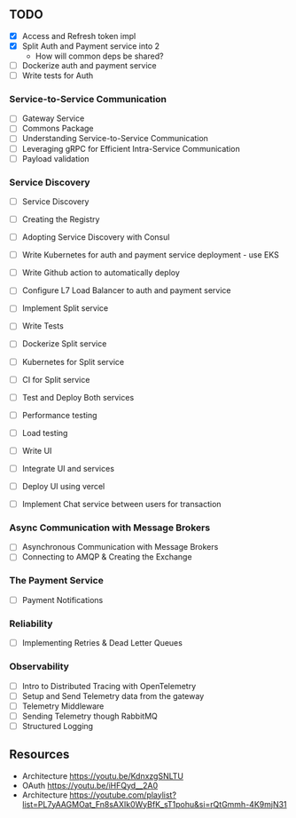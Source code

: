 ## TODO
- [x] Access and Refresh token impl
- [x] Split Auth and Payment service into 2 
	- How will common deps be shared?
- [ ] Dockerize auth and payment service
- [ ] Write tests for Auth

### Service-to-Service Communication
- [ ] Gateway Service
- [ ] Commons Package
- [ ] Understanding Service-to-Service Communication
- [ ] Leveraging gRPC for Efficient Intra-Service Communication
- [ ] Payload validation

### Service Discovery
- [ ] Service Discovery
- [ ] Creating the Registry
- [ ] Adopting Service Discovery with Consul

- [ ] Write Kubernetes for auth and payment service deployment - use EKS
- [ ] Write Github action to automatically deploy
- [ ] Configure L7 Load Balancer to auth and payment service
- [ ] Implement Split service
- [ ] Write Tests
- [ ] Dockerize Split service
- [ ] Kubernetes for Split service
- [ ] CI for Split service
- [ ] Test and Deploy Both services
- [ ] Performance testing 
- [ ] Load testing
- [ ] Write UI 
- [ ] Integrate UI and services
- [ ] Deploy UI using vercel
- [ ] Implement Chat service between users for transaction

### Async Communication with Message Brokers
- [ ] Asynchronous Communication with Message Brokers
- [ ] Connecting to AMQP & Creating the Exchange

### The Payment Service
- [ ] Payment Notifications

### Reliability
- [ ] Implementing Retries & Dead Letter Queues

### Observability
- [ ] Intro to Distributed Tracing with OpenTelemetry
- [ ] Setup and Send Telemetry data from the gateway
- [ ] Telemetry Middleware
- [ ] Sending Telemetry though RabbitMQ
- [ ] Structured Logging

## Resources
- Architecture https://youtu.be/KdnxzgSNLTU
- OAuth https://youtu.be/iHFQyd__2A0
- Architecture https://youtube.com/playlist?list=PL7yAAGMOat_Fn8sAXIk0WyBfK_sT1pohu&si=rQtGmmh-4K9mjN31